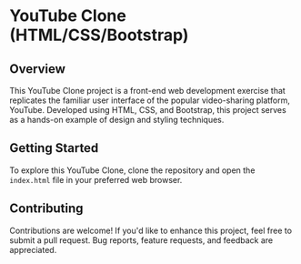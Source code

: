 # YouTube Clone (HTML/CSS/Bootstrap)

## Overview

This YouTube Clone project is a front-end web development exercise that replicates the familiar user interface of the popular video-sharing platform, YouTube. Developed using HTML, CSS, and Bootstrap, this project serves as a hands-on example of design and styling techniques.

## Getting Started

To explore this YouTube Clone, clone the repository and open the `index.html` file in your preferred web browser.

## Contributing

Contributions are welcome! If you'd like to enhance this project, feel free to submit a pull request. Bug reports, feature requests, and feedback are appreciated.
